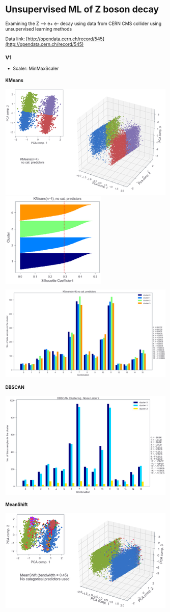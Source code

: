 # Unsupervised ML of Z boson decay

Examining the Z --> e+ e- decay using data from CERN CMS collider using unsupervised learning methods

Data link: [http://opendata.cern.ch/record/545](http://opendata.cern.ch/record/545)


### V1
* Scaler: MinMaxScaler

#### KMeans

<img src="/images/v1-pca_kmeans_4_no_cat_pred.png" alt="pca" width="600"/> <img src="/images/v1-sil_kmeans_4_no_cat_pred.png" alt="silhoutte_score" width="300"/>


<img src="/images/v1-bar_kmeans_4_no_cat_pred.png" alt="barplot" width="800"/>

#### DBSCAN

<img src="/images/v1-bar_dbscan_2_no_cat_pred.png" alt="barplot" width="800"/>

#### MeanShift

<img src="/images/v1-pca_meanshift_2_no_cat_pred.png" alt="pca" width="600"/>

